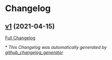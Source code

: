 # Changelog

## [v1](https://github.com/tj-actions/renovate-config-validator/tree/v1) (2021-04-15)

[Full Changelog](https://github.com/tj-actions/renovate-config-validator/compare/9d76ec016f9f9ea2e17c0de1c01ffb0e4958c410...v1)



\* *This Changelog was automatically generated by [github_changelog_generator](https://github.com/github-changelog-generator/github-changelog-generator)*
